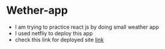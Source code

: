 # Wether-app
 * I am trying to practice react js by doing small weather app 
 * I used netfliy to deploy this app
 * check this link for deployed site [link](polite-weatherapp.netlify.app)